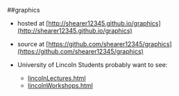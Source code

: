 ##graphics

- hosted at [http://shearer12345.github.io/graphics](http://shearer12345.github.io/graphics)
- source at [https://github.com/shearer12345/graphics](https://github.com/shearer12345/graphics)

- University of Lincoln Students probably want to see:
    - [lincolnLectures.html](lincolnLectures.html)
    - [lincolnWorkshops.html](lincolnWorkshops.html)


